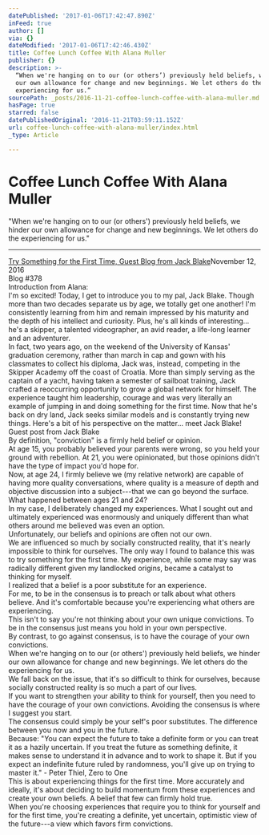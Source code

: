 ```yaml
---
datePublished: '2017-01-06T17:42:47.890Z'
inFeed: true
author: []
via: {}
dateModified: '2017-01-06T17:42:46.430Z'
title: Coffee Lunch Coffee With Alana Muller
publisher: {}
description: >-
  “When we're hanging on to our (or others’) previously held beliefs, we hinder
  our own allowance for change and new beginnings. We let others do the
  experiencing for us.”
sourcePath: _posts/2016-11-21-coffee-lunch-coffee-with-alana-muller.md
hasPage: true
starred: false
datePublishedOriginal: '2016-11-21T03:59:11.152Z'
url: coffee-lunch-coffee-with-alana-muller/index.html
_type: Article

---
```

# Coffee Lunch Coffee With Alana Muller

"When we're hanging on to our (or others') previously held beliefs, we hinder our own allowance for change and new beginnings. We let others do the experiencing for us."

---

[Try Something for the First Time, Guest Blog from Jack Blake][0]November 12, 2016  
Blog \#378  
Introduction from Alana:  
I'm so excited! Today, I get to introduce you to my pal, Jack Blake. Though more than two decades separate us by age, we totally get one another! I'm consistently learning from him and remain impressed by his maturity and the depth of his intellect and curiosity. Plus, he's all kinds of interesting... he's a skipper, a talented videographer, an avid reader, a life-long learner and an adventurer.  
In fact, two years ago, on the weekend of the University of Kansas' graduation ceremony, rather than march in cap and gown with his classmates to collect his diploma, Jack was, instead, competing in the Skipper Academy off the coast of Croatia. More than simply serving as the captain of a yacht, having taken a semester of sailboat training, Jack crafted a reoccurring opportunity to grow a global network for himself. The experience taught him leadership, courage and was very literally an example of jumping in and doing something for the first time. Now that he's back on dry land, Jack seeks similar models and is constantly trying new things. Here's a bit of his perspective on the matter... meet Jack Blake!  
Guest post from Jack Blake  
By definition, "conviction" is a firmly held belief or opinion.   
At age 15, you probably believed your parents were wrong, so you held your ground with rebellion. At 21, you were opinionated, but those opinions didn't have the type of impact you'd hope for.   
Now, at age 24, I firmly believe we (my relative network) are capable of having more quality conversations, where quality is a measure of depth and objective discussion into a subject---that we can go beyond the surface.   
What happened between ages 21 and 24?   
In my case, I deliberately changed my experiences. What I sought out and ultimately experienced was enormously and uniquely different than what others around me believed was even an option.   
Unfortunately, our beliefs and opinions are often not our own.   
We are influenced so much by socially constructed reality, that it's nearly impossible to think for ourselves. The only way I found to balance this was to try something for the first time. My experience, while some may say was radically different given my landlocked origins, became a catalyst to thinking for myself.   
I realized that a belief is a poor substitute for an experience.   
For me, to be in the consensus is to preach or talk about what others believe. And it's comfortable because you're experiencing what others are experiencing.  
This isn't to say you're not thinking about your own unique convictions. To be in the consensus just means you hold in your own perspective.   
By contrast, to go against consensus, is to have the courage of your own convictions.   
When we're hanging on to our (or others') previously held beliefs, we hinder our own allowance for change and new beginnings. We let others do the experiencing for us.   
We fall back on the issue, that it's so difficult to think for ourselves, because socially constructed reality is so much a part of our lives.  
If you want to strengthen your ability to think for yourself, then you need to have the courage of your own convictions. Avoiding the consensus is where I suggest you start.   
The consensus could simply be your self's poor substitutes. The difference between you now and you in the future.  
Because: "You can expect the future to take a definite form or you can treat it as a hazily uncertain. If you treat the future as something definite, it makes sense to understand it in advance and to work to shape it. But if you expect an indefinite future ruled by randomness, you'll give up on trying to master it." - Peter Thiel, Zero to One  
This is about experiencing things for the first time. More accurately and ideally, it's about deciding to build momentum from these experiences and create your own beliefs. A belief that few can firmly hold true.   
When you're choosing experiences that require you to think for yourself and for the first time, you're creating a definite, yet uncertain, optimistic view of the future---a view which favors firm convictions.

[0]: http://blog.coffeelunchcoffee.com/page/2/